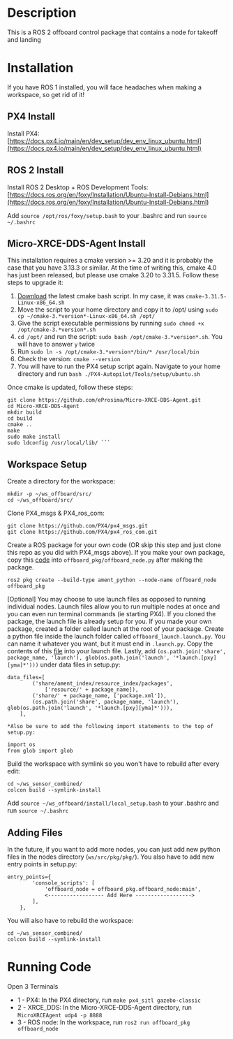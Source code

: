 # Description

This is a ROS 2 offboard control package that contains a node for takeoff and landing 

# Installation

If you have ROS 1 installed, you will face headaches when making a workspace, so get rid of it!

## PX4 Install

Install PX4: [https://docs.px4.io/main/en/dev_setup/dev_env_linux_ubuntu.html](https://docs.px4.io/main/en/dev_setup/dev_env_linux_ubuntu.html)

## ROS 2 Install

Install ROS 2 Desktop + ROS Development Tools: [https://docs.ros.org/en/foxy/Installation/Ubuntu-Install-Debians.html](https://docs.ros.org/en/foxy/Installation/Ubuntu-Install-Debians.html)

Add ```source /opt/ros/foxy/setup.bash``` to your .bashrc and run ```source ~/.bashrc```

## Micro-XRCE-DDS-Agent Install

This installation requires a cmake version >= 3.20 and it is probably the case that you have 3.13.3 or similar. At the time of writing this, cmake 4.0 has just been released, but please use cmake 3.20 to 3.31.5. Follow these steps to upgrade it:

1) [Download](https://cmake.org/download/) the latest cmake bash script. In my case, it was ```cmake-3.31.5-Linux-x86_64.sh```
2) Move the script to your home directory and copy it to /opt/ using ```sudo cp ~/cmake-3.*version*-Linux-x86_64.sh /opt/```
3) Give the script executable permissions by running ```sudo chmod +x /opt/cmake-3.*version*.sh```
4) ```cd /opt/``` and run the script: ```sudo bash /opt/cmake-3.*version*.sh```. You will have to answer ```y``` twice
5) Run ```sudo ln -s /opt/cmake-3.*version*/bin/* /usr/local/bin```
6) Check the version: ```cmake --version```
7) You will have to run the PX4 setup script again. Navigate to your home directory and run ```bash ./PX4-Autopilot/Tools/setup/ubuntu.sh```

Once cmake is updated, follow these steps:
```
git clone https://github.com/eProsima/Micro-XRCE-DDS-Agent.git
cd Micro-XRCE-DDS-Agent
mkdir build
cd build
cmake ..
make
sudo make install
sudo ldconfig /usr/local/lib/ ```
```

## Workspace Setup

Create a directory for the workspace:
```
mkdir -p ~/ws_offboard/src/
cd ~/ws_offboard/src/
```

Clone PX4_msgs & PX4_ros_com:
```
git clone https://github.com/PX4/px4_msgs.git
git clone https://github.com/PX4/px4_ros_com.git
```

Create a ROS package for your own code (OR skip this step and just clone this repo as you did with PX4_msgs above). If you make your own package, copy this [code](https://github.com/Redfalcon5-ai/offboard_pkg/blob/main/offboard_pkg/offboard_node.py) into ```offboard_pkg/offboard_node.py``` after making the package.
```
ros2 pkg create --build-type ament_python --node-name offboard_node offboard_pkg
```

[Optional] You may choose to use launch files as opposed to running individual nodes. Launch files allow you to run multiple nodes at once and you can even run terminal commands (ie starting PX4). If you cloned the package, the launch file is already setup for you. If you made your own package, created a folder called launch at the root of your package. Create a python file inside the launch folder called ```offboard_launch.launch.py```. You can name it whatever you want, but it must end in ```.launch.py```. Copy the contents of this [file](https://github.com/Redfalcon5-ai/offboard_pkg/blob/main/launch/offboard_launch.launch.py) into your launch file. Lastly, add ```(os.path.join('share', package_name, 'launch'), glob(os.path.join('launch', '*launch.[pxy][yma]*')))``` under data files in setup.py:
```
data_files=[
        ('share/ament_index/resource_index/packages',
            ['resource/' + package_name]),
        ('share/' + package_name, ['package.xml']),
        (os.path.join('share', package_name, 'launch'), glob(os.path.join('launch', '*launch.[pxy][yma]*'))),
    ],

*Also be sure to add the following import statements to the top of setup.py:

import os
from glob import glob
```

Build the workspace with symlink so you won't have to rebuild after every edit: 
```
cd ~/ws_sensor_combined/
colcon build --symlink-install
```

Add ```source ~/ws_offboard/install/local_setup.bash``` to your .bashrc and run ```source ~/.bashrc```

## Adding Files
In the future, if you want to add more nodes, you can just add new python files in the nodes directory (```ws/src/pkg/pkg/```). You also have to add new entry points in setup.py:
```
entry_points={
        'console_scripts': [
            'offboard_node = offboard_pkg.offboard_node:main',
            <------------------ Add Here ------------------>
        ],
    },
```

You will also have to rebuild the workspace: 
```
cd ~/ws_sensor_combined/
colcon build --symlink-install
```

# Running Code

Open 3 Terminals
- 1 - PX4: In the PX4 directory, run ```make px4_sitl gazebo-classic```
- 2 - XRCE_DDS: In the Micro-XRCE-DDS-Agent directory, run ```MicroXRCEAgent udp4 -p 8888```
- 3 - ROS node: In the workspace, run ```ros2 run offboard_pkg offboard_node```
